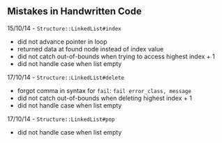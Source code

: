 Mistakes in Handwritten Code
---

15/10/14 - `Structure::LinkedList#index`
- did not advance pointer in loop
- returned data at found node instead of index value
- did not catch out-of-bounds when trying to access highest index + 1
- did not handle case when list empty

17/10/14 - `Structure::LinkedList#delete`
- forgot comma in syntax for `fail`: `fail error_class, message`
- did not catch out-of-bounds when deleting highest index + 1
- did not handle case when list empty

17/10/14 - `Structure::LinkedList#pop`
- did not handle case when list empty
